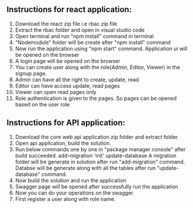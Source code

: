 Instructions for react application:
-------------------------------------
1. Download the react zip file i.e rbac zip file
2. Extract the rbac folder and open in visual studio code
3. Open terminal and run "npm install" command in terminal
4. "Nodemodule" folder will be create after "npm install" command
5. Now run the application using "npm start" command. Application ui will be opened on the browser
6. A login page will be opened on the browser
5. You can create user along with the role(Admin, Editor, Viewer) in the signup page.
6. Admin can have all the right to create, update, read
7. Editor can have access update, read pages
8. Viewer can open read pages only
9. Role authentication is given to the pages. So pages can be opened based on the user role


Instructions for API application:
-------------------------------------
1. Download the core web api application zip folder and extract folder.
2. Open api application, build the solution.
3. Run below commands one by one in "package manager console" after build succeeded.
   add-migration 'init'
   update-database
   A migration folder will be generate in solution after run "add-migration" command.
   Databse will be generate along with all the tables after run "update-database" command.
4. Now build the solution and run the application
5. Swagger page will be opened after successfully run the application
6. Now you can do your operations on the swagger.
7. First register a user along with role name.
